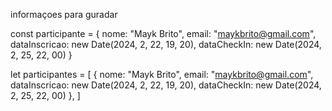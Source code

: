 informaçoes para guradar

const participante = {
  nome: "Mayk Brito",
  email: "maykbrito@gmail.com",
  dataInscricao: new Date(2024, 2, 22, 19, 20),
  dataCheckIn: new Date(2024, 2, 25, 22, 00)
}

let participantes = [
  {
   nome: "Mayk Brito",
   email: "maykbrito@gmail.com",
   dataInscricao: new Date(2024, 2, 22, 19, 20),
   dataCheckIn: new Date(2024, 2, 25, 22, 00)
},
]
